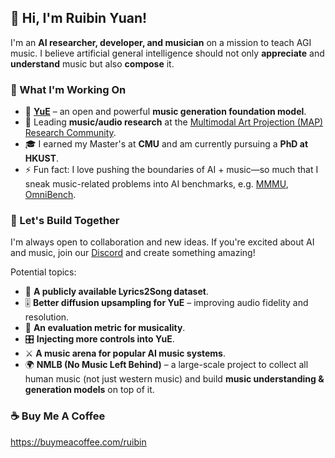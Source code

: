 <!--
**a43992899/a43992899** is a ✨ _special_ ✨ repository because its `README.md` (this file) appears on your GitHub profile.

Here are some ideas to get you started:

- 🔭 I’m currently working on ...
- 🌱 I’m currently learning ...
- 👯 I’m looking to collaborate on ...
- 🤔 I’m looking for help with ...
- 💬 Ask me about ...
- 📫 How to reach me: ...
- 😄 Pronouns: ...
- ⚡ Fun fact: ...
-->

## 👋 Hi, I'm Ruibin Yuan!  

I'm an **AI researcher, developer, and musician** on a mission to teach AGI music. I believe artificial general intelligence should not only **appreciate** and **understand** music but also **compose** it.  

### 🚀 What I'm Working On  
- 🎵 **[YuE](https://github.com/multimodal-art-projection/YuE)** – an open and powerful **music generation foundation model**.  
- 🎤 Leading **music/audio research** at the [Multimodal Art Projection (MAP) Research Community](https://huggingface.co/m-a-p). 
- 🎓 I earned my Master's at **CMU** and am currently pursuing a **PhD at HKUST**.  
- ⚡ Fun fact: I love pushing the boundaries of AI + music—so much that I sneak music-related problems into AI benchmarks, e.g. [MMMU](https://huggingface.co/datasets/MMMU/MMMU), [OmniBench](https://github.com/multimodal-art-projection/OmniBench).

### 🌟 Let's Build Together  
I'm always open to collaboration and new ideas. If you're excited about AI and music, join our [Discord](https://discord.gg/Z8ZHxS44uE) and create something amazing!

Potential topics:
- 🎤 **A publicly available Lyrics2Song dataset**.  
- 🎚️ **Better diffusion upsampling for YuE** – improving audio fidelity and resolution.  
- 🎵 **An evaluation metric for musicality**.  
- 🎛️ **Injecting more controls into YuE**.  
- ⚔️ **A music arena for popular AI music systems**.  
- 🌍 **NMLB (No Music Left Behind)** – a large-scale project to collect all human music (not just western music) and build **music understanding & generation models** on top of it.  

### ☕ Buy Me A Coffee
https://buymeacoffee.com/ruibin
